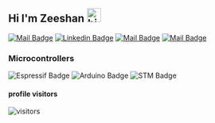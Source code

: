## Hi I'm Zeeshan <img src="https://user-images.githubusercontent.com/1303154/88677602-1635ba80-d120-11ea-84d8-d263ba5fc3c0.gif" width="28px" alt="hi">



 [![Mail Badge](https://img.shields.io/badge/-@stlo0903-e84393?style=flat&labelColor=e84393&logo=instagram&logoColor=white)](https://www.instagram.com/stlo0903/?hl=en) [![Linkedin Badge](https://img.shields.io/badge/-Zeeshan-0e76a8?style=flat&labelColor=0e76a8&logo=linkedin&logoColor=white)](https://www.linkedin.com/in/mohammad-zeeshan-1140a620a/)  [![Mail Badge](https://img.shields.io/badge/-zeeshanttps-c0392b?style=flat&labelColor=c0392b&logo=gmail&logoColor=white)](mailto:zeeshanttps@gmail.com) [![Mail Badge](https://img.shields.io/badge/-StLo-e74c3c?style=flat&labelColor=e74c3c&logo=youtube&logoColor=white)](https://youtube.com/c/stlo0309)

<!-- TODO: Add last video link -->

  

### Microcontrollers

<!-- TODO: Make technologies links takes you to repositories -->

![Espressif Badge](https://img.shields.io/badge/Espressif-ESP32/ESP8266-red) ![Arduino Badge](https://img.shields.io/badge/Arduino-nano/UNO-brightgreen) ![STM Badge](https://img.shields.io/badge/STMicroelectronics-STM32-blue)


#### profile visitors
![visitors](https://visitor-badge.glitch.me/badge?page_id=zeeshan0309)
